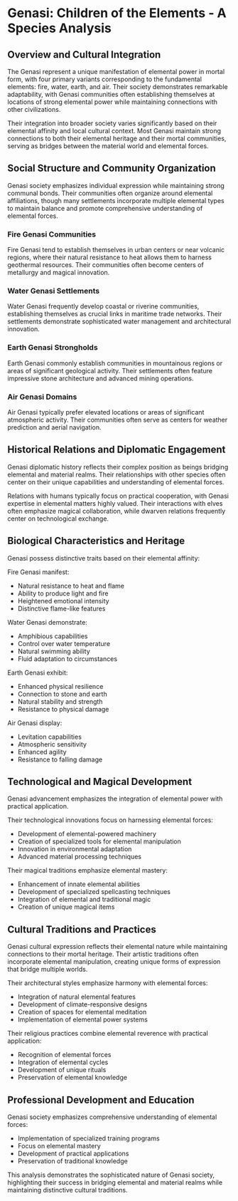 # Genasi: Children of the Elements - A Species Analysis

## Overview and Cultural Integration

The Genasi represent a unique manifestation of elemental power in mortal form, with four primary variants corresponding to the fundamental elements: fire, water, earth, and air. Their society demonstrates remarkable adaptability, with Genasi communities often establishing themselves at locations of strong elemental power while maintaining connections with other civilizations.

Their integration into broader society varies significantly based on their elemental affinity and local cultural context. Most Genasi maintain strong connections to both their elemental heritage and their mortal communities, serving as bridges between the material world and elemental forces.

## Social Structure and Community Organization

Genasi society emphasizes individual expression while maintaining strong communal bonds. Their communities often organize around elemental affiliations, though many settlements incorporate multiple elemental types to maintain balance and promote comprehensive understanding of elemental forces.

### Fire Genasi Communities
Fire Genasi tend to establish themselves in urban centers or near volcanic regions, where their natural resistance to heat allows them to harness geothermal resources. Their communities often become centers of metallurgy and magical innovation.

### Water Genasi Settlements
Water Genasi frequently develop coastal or riverine communities, establishing themselves as crucial links in maritime trade networks. Their settlements demonstrate sophisticated water management and architectural innovation.

### Earth Genasi Strongholds
Earth Genasi commonly establish communities in mountainous regions or areas of significant geological activity. Their settlements often feature impressive stone architecture and advanced mining operations.

### Air Genasi Domains
Air Genasi typically prefer elevated locations or areas of significant atmospheric activity. Their communities often serve as centers for weather prediction and aerial navigation.

## Historical Relations and Diplomatic Engagement

Genasi diplomatic history reflects their complex position as beings bridging elemental and material realms. Their relationships with other species often center on their unique capabilities and understanding of elemental forces.

Relations with humans typically focus on practical cooperation, with Genasi expertise in elemental matters highly valued. Their interactions with elves often emphasize magical collaboration, while dwarven relations frequently center on technological exchange.

## Biological Characteristics and Heritage

Genasi possess distinctive traits based on their elemental affinity:

Fire Genasi manifest:
- Natural resistance to heat and flame
- Ability to produce light and fire
- Heightened emotional intensity
- Distinctive flame-like features

Water Genasi demonstrate:
- Amphibious capabilities
- Control over water temperature
- Natural swimming ability
- Fluid adaptation to circumstances

Earth Genasi exhibit:
- Enhanced physical resilience
- Connection to stone and earth
- Natural stability and strength
- Resistance to physical damage

Air Genasi display:
- Levitation capabilities
- Atmospheric sensitivity
- Enhanced agility
- Resistance to falling damage

## Technological and Magical Development

Genasi advancement emphasizes the integration of elemental power with practical application.

Their technological innovations focus on harnessing elemental forces:
- Development of elemental-powered machinery
- Creation of specialized tools for elemental manipulation
- Innovation in environmental adaptation
- Advanced material processing techniques

Their magical traditions emphasize elemental mastery:
- Enhancement of innate elemental abilities
- Development of specialized spellcasting techniques
- Integration of elemental and traditional magic
- Creation of unique magical items

## Cultural Traditions and Practices

Genasi cultural expression reflects their elemental nature while maintaining connections to their mortal heritage. Their artistic traditions often incorporate elemental manipulation, creating unique forms of expression that bridge multiple worlds.

Their architectural styles emphasize harmony with elemental forces:
- Integration of natural elemental features
- Development of climate-responsive designs
- Creation of spaces for elemental meditation
- Implementation of elemental power systems

Their religious practices combine elemental reverence with practical application:
- Recognition of elemental forces
- Integration of elemental cycles
- Development of unique rituals
- Preservation of elemental knowledge

## Professional Development and Education

Genasi society emphasizes comprehensive understanding of elemental forces:
- Implementation of specialized training programs
- Focus on elemental mastery
- Development of practical applications
- Preservation of traditional knowledge

This analysis demonstrates the sophisticated nature of Genasi society, highlighting their success in bridging elemental and material realms while maintaining distinctive cultural traditions.